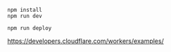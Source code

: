 ```
npm install
npm run dev
```

```
npm run deploy
```


https://developers.cloudflare.com/workers/examples/
